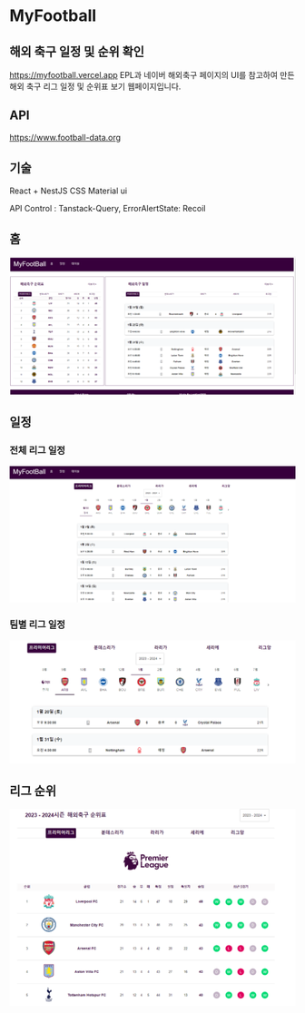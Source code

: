 # MyFootball

## 해외 축구 일정 및 순위 확인

https://myfootball.vercel.app
EPL과 네이버 해외축구 페이지의 UI를 참고하여 만든 해외 축구 리그 일정 및 순위표 보기 웹페이지입니다.

## API

https://www.football-data.org

## 기술

React + NestJS
CSS Material ui

API Control : Tanstack-Query,
ErrorAlertState: Recoil

## 홈

![Alt text](image.png)

## 일정

### 전체 리그 일정

![Alt text](image-1.png)

### 팀별 리그 일정

![Alt text](image-2.png)

## 리그 순위

![Alt text](image-3.png)
